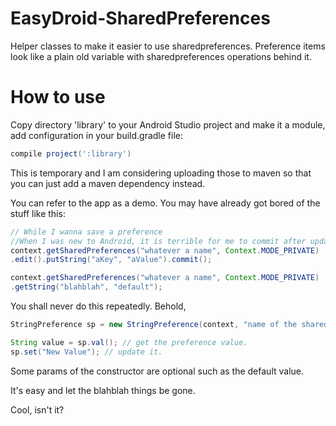 # EasyDroid-SharedPreferences
Helper classes to make it easier to use sharedpreferences. Preference items look like a plain old variable with sharedpreferences operations behind it.


# How to use

Copy directory 'library' to your Android Studio project and make it a module, add configuration in your build.gradle file:

```groovy
compile project(':library')
```
This is temporary and I am considering uploading those to maven so that you can just add a maven dependency instead.

You can refer to the app as a demo. You may have already got bored of the stuff like this:

``` java
// While I wanna save a preference
//When I was new to Android, it is terrible for me to commit after update a value like that above. 
context.getSharedPreferences("whatever a name", Context.MODE_PRIVATE)
.edit().putString("aKey", "aValue").commit();

context.getSharedPreferences("whatever a name", Context.MODE_PRIVATE)
.getString("blahblah", "default");
```

You shall never do this repeatedly. Behold,

``` java
StringPreference sp = new StringPreference(context, "name of the shared preference", "key", "defaultValue");

String value = sp.val(); // get the preference value.
sp.set("New Value"); // update it.
```
Some params of the constructor are optional such as the default value.

It's easy and let the blahblah things be gone.

Cool, isn't it?